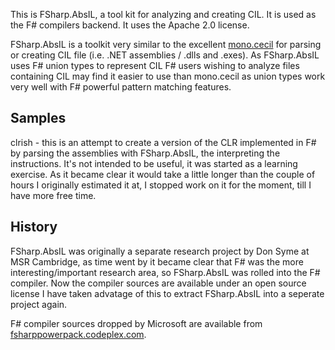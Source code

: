 This is FSharp.AbsIL, a tool kit for analyzing and creating CIL. It is used as the F# compilers backend. It uses the Apache 2.0 license.

FSharp.AbsIL is a toolkit very similar to the excellent [mono.cecil](https://github.com/jbevain/cecil) for parsing or creating CIL file 
(i.e. .NET assemblies / .dlls and .exes). As FSharp.AbsIL uses F# union types to represent CIL F# users wishing to analyze files containing CIL 
may find it easier to use than mono.cecil as union types work very well with F# powerful pattern matching features.

## Samples

clrish - this is an attempt to create a version of the CLR implemented in F# by parsing the assemblies with FSharp.AbsIL, the interpreting the instructions. 
It's not intended to be useful, it was started as a learning exercise. As it became clear it would take a little longer than the couple of hours
I originally estimated it at, I stopped work on it for the moment, till I have more free time.

## History 

FSharp.AbsIL was originally a separate research project by Don Syme at MSR Cambridge, as time went by it became clear that F# was the more interesting/important
research area, so FSharp.AbsIL was rolled into the F# compiler. Now the compiler sources are available under an open source license I have taken advatage of this
to extract FSharp.AbsIL into a seperate project again.

F# compiler sources dropped by Microsoft are available from [fsharppowerpack.codeplex.com](http://fsharppowerpack.codeplex.com).


